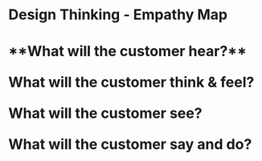 <h1> Design Thinking - Empathy Map <h1> 
**What will the customer hear?**  
  
**What will the customer think & feel?**  
  
**What will the customer see?**  
  
**What will the customer say and do?**  
